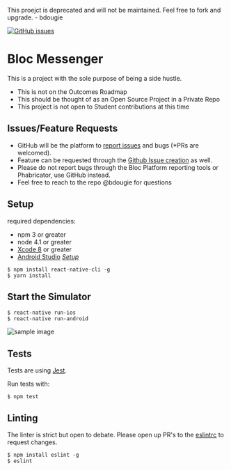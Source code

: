 This proejct is deprecated and will not be maintained. Feel free to fork and upgrade. - bdougie
 
 [![GitHub issues](https://img.shields.io/github/issues/Bloc/Messenger.svg)](https://github.com/Bloc/Messenger/issues)
 
# Bloc Messenger
 
 This is a project with the sole purpose of being a side hustle.
 - This is not on the Outcomes Roadmap
 - This should be thought of as an Open Source Project in a Private Repo
 - This project is not open to Student contributions at this time
 
 ## Issues/Feature Requests
 
 - GitHub will be the platform to [report issues](https://github.com/bdougie/BlocMessenger/issues/new) and bugs (*PRs are welcomed).
 - Feature can be requested through the [Github Issue creation](https://github.com/bdougie/BlocMessenger/issues/new) as well.
 - Please do not report bugs through the Bloc Platform reporting tools or Phabricator, use GitHub instead. 
 - Feel free to reach to the repo @bdougie for questions
 
 
 ## Setup
 required dependencies:
 - npm 3 or greater
 - node 4.1 or greater
 - [Xcode 8](https://itunes.apple.com/us/app/xcode/id497799835?mt=12) or greater 
 - [Android Studio](https://developer.android.com/studio/index.html) *[Setup](https://medium.com/@deepak.gulati/running-react-native-app-on-the-android-emulator-11bf309443eb#.v0ym11uhg)*
 
 ```
 $ npm install react-native-cli -g
 $ yarn install 
 ```
 
 ## Start the Simulator
 
 ```
 $ react-native run-ios
 $ react-native run-android
 ```
 
 ![sample image](http://i.imgur.com/xVetwhwm.png)
 
 ## Tests
 Tests are using [Jest](https://facebook.github.io/jest/).
 
 Run tests with:
 ```
 $ npm test
 ```
 
 ## Linting
 
 The linter is strict but open to debate. Please open up PR's to the [eslintrc](https://github.com/Bloc/BlocMessenger/blob/master/.eslintrc) to request changes.
 
 ```
 $ npm install eslint -g
 $ eslint
 ```
